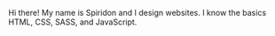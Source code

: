 Hi there! My name is Spiridon and I design websites. I know the basics HTML, CSS, SASS, and JavaScript. 
